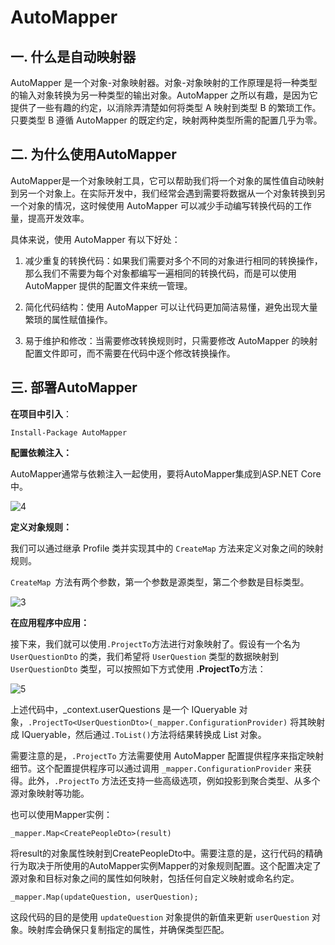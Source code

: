 # AutoMapper

## 一. 什么是自动映射器

AutoMapper 是一个对象-对象映射器。对象-对象映射的工作原理是将一种类型的输入对象转换为另一种类型的输出对象。AutoMapper 之所以有趣，是因为它提供了一些有趣的约定，以消除弄清楚如何将类型 A 映射到类型 B 的繁琐工作。只要类型 B 遵循 AutoMapper 的既定约定，映射两种类型所需的配置几乎为零。

## 二. 为什么使用AutoMapper

AutoMapper是一个对象映射工具，它可以帮助我们将一个对象的属性值自动映射到另一个对象上。在实际开发中，我们经常会遇到需要将数据从一个对象转换到另一个对象的情况，这时候使用 AutoMapper 可以减少手动编写转换代码的工作量，提高开发效率。

具体来说，使用 AutoMapper 有以下好处：

1. 减少重复的转换代码：如果我们需要对多个不同的对象进行相同的转换操作，那么我们不需要为每个对象都编写一遍相同的转换代码，而是可以使用 AutoMapper 提供的配置文件来统一管理。

2. 简化代码结构：使用 AutoMapper 可以让代码更加简洁易懂，避免出现大量繁琐的属性赋值操作。

3. 易于维护和修改：当需要修改转换规则时，只需要修改 AutoMapper 的映射配置文件即可，而不需要在代码中逐个修改转换操作。

## 三. 部署AutoMapper

**在项目中引入**：

```
Install-Package AutoMapper
```

**配置依赖注入：**

AutoMapper通常与依赖注入一起使用，要将AutoMapper集成到ASP.NET Core中。

![4](https://img-blog.csdnimg.cn/5e1b2094cdc84dbb9d6fbc309c163505.png)

**定义对象规则：**

我们可以通过继承 Profile 类并实现其中的 `CreateMap` 方法来定义对象之间的映射规则。

`CreateMap `方法有两个参数，第一个参数是源类型，第二个参数是目标类型。

![3](https://img-blog.csdnimg.cn/65b5313ed5f54a26bb796be0d2534a72.png)

**在应用程序中应用：**

接下来，我们就可以使用`.ProjectTo`方法进行对象映射了。假设有一个名为 `UserQuestionDto` 的类，我们希望将 `UserQuestion` 类型的数据映射到 `UserQuestionDto` 类型，可以按照如下方式使用 **.ProjectTo**方法：

![5](https://img-blog.csdnimg.cn/90f85e950eb74269824766d803e0c6e6.png)

上述代码中，_context.userQuestions 是一个 IQueryable<UserQuestion> 对象，`.ProjectTo<UserQuestionDto>(_mapper.ConfigurationProvider)` 将其映射成 IQueryable<UserQuestionDto>，然后通过`.ToList()`方法将结果转换成 List<UserQuestionDto> 对象。

需要注意的是，`.ProjectTo` 方法需要使用 AutoMapper 配置提供程序来指定映射细节。这个配置提供程序可以通过调用 `_mapper.ConfigurationProvider` 来获得。此外，`.ProjectTo` 方法还支持一些高级选项，例如投影到聚合类型、从多个源对象映射等功能。

也可以使用Mapper实例：

```
_mapper.Map<CreatePeopleDto>(result)
```

将result的对象属性映射到CreatePeopleDto中。需要注意的是，这行代码的精确行为取决于所使用的AutoMapper实例Mapper的对象规则配置。这个配置决定了源对象和目标对象之间的属性如何映射，包括任何自定义映射或命名约定。

```
_mapper.Map(updateQuestion, userQuestion);
```

这段代码的目的是使用 `updateQuestion` 对象提供的新值来更新 `userQuestion` 对象。映射库会确保只复制指定的属性，并确保类型匹配。


